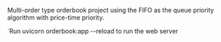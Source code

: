 Multi-order type orderbook project using the FIFO as the queue priority algorithm with price-time priority.

`Run  uvicorn orderbook:app --reload to run the web server                                                                            
